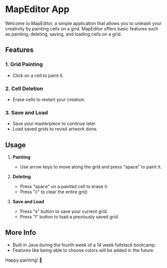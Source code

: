 # MapEditor App

Welcome to MapEditor, a simple application that allows you to unleash your creativity by painting cells on a grid. MapEditor offers basic features such as painting, deleting, saving, and loading cells on a grid.

## Features

### 1. Grid Painting
   - Click on a cell to paint it.

### 2. Cell Deletion
   - Erase cells to restart your creation.

### 3. Save and Load
   - Save your masterpiece to continue later.
   - Load saved grids to revisit artwork done.

## Usage

1. **Painting**
   - Use arrow keys to move along the grid and press "space" to paint it.

2. **Deleting**
   - Press "space" on  a painted cell to erase it.
   - Press "c" to clear the entire grid.

3. **Save and Load**
   - Press "s" button to save your current grid.
   - Press "l" button to load a previously saved grid.

## More Info
- Built in Java during the fourth week of a 14 week fullstack bootcamp.
- Features like being able to choose colors will be added in the future.

Happy painting! 🎨
